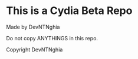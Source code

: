 # This is a Cydia Beta Repo
Made by DevNTNghia

Do not copy ANYTHINGS in this repo.

Copyright DevNTNghia
